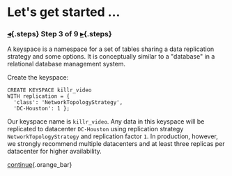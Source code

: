 <div class="top">

# Let's get started ...
### [◂](command:katapod.loadPage?step2){.steps} Step 3 of 9 [▸](command:katapod.loadPage?step4){.steps}
</div>

A keyspace is a namespace for a set of tables sharing a data replication strategy and some options. 
It is conceptually similar to a "database" in a relational database management system.

Create the keyspace:
```
CREATE KEYSPACE killr_video
WITH replication = {
  'class': 'NetworkTopologyStrategy', 
  'DC-Houston': 1 }; 
```

Our keyspace name is `killr_video`. Any data in this keyspace will be replicated to datacenter `DC-Houston` 
using replication strategy `NetworkTopologyStrategy` and replication factor `1`. In production, however, we strongly 
recommend multiple datacenters and at least three replicas per datacenter for higher availability.

[continue](command:katapod.loadPage?step4){.orange_bar}